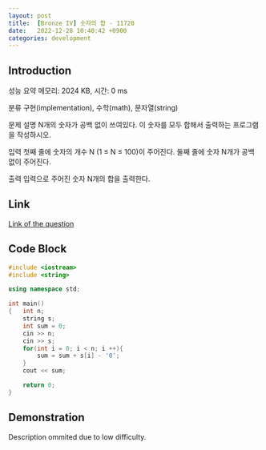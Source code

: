 ```yaml
---
layout: post
title:  [Bronze IV] 숫자의 합 - 11720
date:   2022-12-28 10:40:42 +0900
categories: development
---
```


## Introduction

성능 요약
메모리: 2024 KB, 시간: 0 ms

분류
구현(implementation), 수학(math), 문자열(string)

문제 설명
N개의 숫자가 공백 없이 쓰여있다. 이 숫자를 모두 합해서 출력하는 프로그램을 작성하시오.

입력
첫째 줄에 숫자의 개수 N (1 ≤ N ≤ 100)이 주어진다. 둘째 줄에 숫자 N개가 공백없이 주어진다.

출력
입력으로 주어진 숫자 N개의 합을 출력한다.

## Link

[Link of the question](https://www.acmicpc.net/problem/11720)

## Code Block

```c++
#include <iostream>
#include <string>

using namespace std;

int main()
{   int n;
    string s;
    int sum = 0;
    cin >> n;
    cin >> s;
    for(int i = 0; i < n; i ++){
        sum = sum + s[i] - '0';
    }
    cout << sum;

    return 0;
}
```

## Demonstration

Description ommited due to low difficulty.

